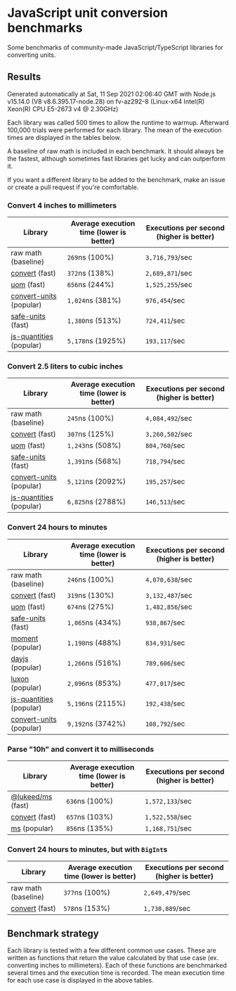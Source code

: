# JavaScript unit conversion benchmarks

Some benchmarks of community-made JavaScript/TypeScript libraries for converting units.

## Results

<!-- beginblock(results) -->

Generated automatically at Sat, 11 Sep 2021 02:06:40 GMT with Node.js v15.14.0 (V8 v8.6.395.17-node.28) on fv-az292-8 (Linux-x64 Intel(R) Xeon(R) CPU E5-2673 v4 @ 2.30GHz)

Each library was called 500 times to allow the runtime to warmup.
Afterward 100,000 trials were performed for each library.
The mean of the execution times are displayed in the tables below.

A baseline of raw math is included in each benchmark.
It should always be the fastest, although sometimes fast libraries get lucky and can outperform it.

If you want a different library to be added to the benchmark, make an issue or create a pull request if you're comfortable.

### Convert 4 inches to millimeters

| Library                                                            | Average execution time (lower is better) | Executions per second (higher is better) |
| ------------------------------------------------------------------ | ---------------------------------------- | ---------------------------------------- |
| raw math (baseline)                                                | `269`ns (100%)                           | `3,716,793`/sec                          |
| [convert](https://npmjs.com/package/convert) (fast)                | `372`ns (138%)                           | `2,689,871`/sec                          |
| [uom](https://npmjs.com/package/uom) (fast)                        | `656`ns (244%)                           | `1,525,255`/sec                          |
| [convert-units](https://npmjs.com/package/convert-units) (popular) | `1,024`ns (381%)                         | `976,454`/sec                            |
| [safe-units](https://npmjs.com/package/safe-units) (fast)          | `1,380`ns (513%)                         | `724,411`/sec                            |
| [js-quantities](https://npmjs.com/package/js-quantities) (popular) | `5,178`ns (1925%)                        | `193,117`/sec                            |

### Convert 2.5 liters to cubic inches

| Library                                                            | Average execution time (lower is better) | Executions per second (higher is better) |
| ------------------------------------------------------------------ | ---------------------------------------- | ---------------------------------------- |
| raw math (baseline)                                                | `245`ns (100%)                           | `4,084,492`/sec                          |
| [convert](https://npmjs.com/package/convert) (fast)                | `307`ns (125%)                           | `3,260,502`/sec                          |
| [uom](https://npmjs.com/package/uom) (fast)                        | `1,243`ns (508%)                         | `804,760`/sec                            |
| [safe-units](https://npmjs.com/package/safe-units) (fast)          | `1,391`ns (568%)                         | `718,794`/sec                            |
| [convert-units](https://npmjs.com/package/convert-units) (popular) | `5,121`ns (2092%)                        | `195,257`/sec                            |
| [js-quantities](https://npmjs.com/package/js-quantities) (popular) | `6,825`ns (2788%)                        | `146,513`/sec                            |

### Convert 24 hours to minutes

| Library                                                            | Average execution time (lower is better) | Executions per second (higher is better) |
| ------------------------------------------------------------------ | ---------------------------------------- | ---------------------------------------- |
| raw math (baseline)                                                | `246`ns (100%)                           | `4,070,638`/sec                          |
| [convert](https://npmjs.com/package/convert) (fast)                | `319`ns (130%)                           | `3,132,487`/sec                          |
| [uom](https://npmjs.com/package/uom) (fast)                        | `674`ns (275%)                           | `1,482,856`/sec                          |
| [safe-units](https://npmjs.com/package/safe-units) (fast)          | `1,065`ns (434%)                         | `938,867`/sec                            |
| [moment](https://npmjs.com/package/moment) (popular)               | `1,198`ns (488%)                         | `834,931`/sec                            |
| [dayjs](https://npmjs.com/package/dayjs) (popular)                 | `1,266`ns (516%)                         | `789,606`/sec                            |
| [luxon](https://npmjs.com/package/luxon) (popular)                 | `2,096`ns (853%)                         | `477,017`/sec                            |
| [js-quantities](https://npmjs.com/package/js-quantities) (popular) | `5,196`ns (2115%)                        | `192,438`/sec                            |
| [convert-units](https://npmjs.com/package/convert-units) (popular) | `9,192`ns (3742%)                        | `108,792`/sec                            |

### Parse "10h" and convert it to milliseconds

| Library                                                   | Average execution time (lower is better) | Executions per second (higher is better) |
| --------------------------------------------------------- | ---------------------------------------- | ---------------------------------------- |
| [@lukeed/ms](https://npmjs.com/package/@lukeed/ms) (fast) | `636`ns (100%)                           | `1,572,133`/sec                          |
| [convert](https://npmjs.com/package/convert) (fast)       | `657`ns (103%)                           | `1,522,558`/sec                          |
| [ms](https://npmjs.com/package/ms) (popular)              | `856`ns (135%)                           | `1,168,751`/sec                          |

### Convert 24 hours to minutes, but with `BigInt`s

| Library                                             | Average execution time (lower is better) | Executions per second (higher is better) |
| --------------------------------------------------- | ---------------------------------------- | ---------------------------------------- |
| raw math (baseline)                                 | `377`ns (100%)                           | `2,649,479`/sec                          |
| [convert](https://npmjs.com/package/convert) (fast) | `578`ns (153%)                           | `1,730,889`/sec                          |

<!-- endblock(results) -->

## Benchmark strategy

Each library is tested with a few different common use cases.
These are written as functions that return the value calculated by that use case (ex. converting inches to millimeters).
Each of these functions are benchmarked several times and the execution time is recorded.
The mean execution time for each use case is displayed in the above tables.
